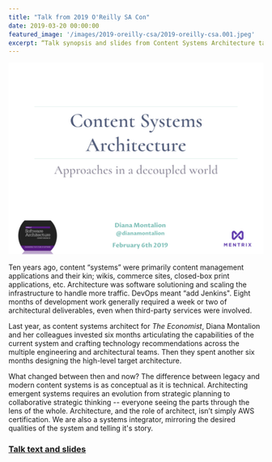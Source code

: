 ```yaml
---
title: "Talk from 2019 O'Reilly SA Con"
date: 2019-03-20 00:00:00
featured_image: '/images/2019-oreilly-csa/2019-oreilly-csa.001.jpeg'
excerpt: “Talk synopsis and slides from Content Systems Architecture talk at O'Reilly Software Architecture Conference”.
---
```


![](/images/2019-oreilly-csa/2019-oreilly-csa.001.jpeg)

Ten years ago, content “systems” were primarily content management applications and their kin; wikis, commerce sites, closed-box print applications, etc. Architecture was software solutioning and scaling the infrastructure to handle more traffic. DevOps meant “add Jenkins". Eight months of development work generally required a week or two of architectural deliverables, even when third-party services were involved.

Last year, as content systems architect for *The Economist*, Diana Montalion and her colleagues invested six months articulating the capabilities of the current system and crafting technology recommendations across the multiple engineering and architectural teams. Then they spent another six months designing the high-level target architecture.

What changed between then and now? The difference between legacy and modern content systems is as conceptual as it is technical. Architecting emergent systems requires an evolution from strategic planning to collaborative strategic thinking -- everyone seeing the parts through the lens of the whole. Architecture, and the role of architect, isn’t simply AWS certification. We are also a systems integrator, mirroring the desired qualities of the system and telling it's story.

### [Talk text and slides](/project/2019-oreilly-sacon-systems-architecture)
